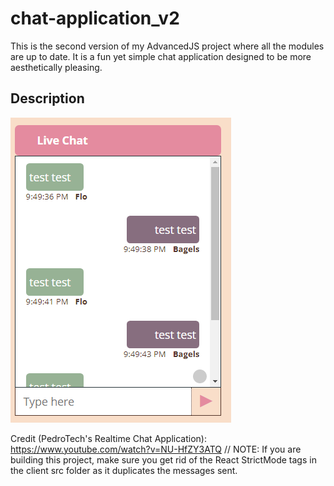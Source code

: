 # chat-application_v2

This is the second version of my AdvancedJS project where all the modules are up to date. It is a fun yet simple chat application designed to be more aesthetically pleasing.

## Description
<img src="ChatScreenshot.PNG" alt="picture of sample chatbox">



Credit (PedroTech's Realtime Chat Application): https://www.youtube.com/watch?v=NU-HfZY3ATQ
// NOTE: If you are building this project, make sure you get rid of the React StrictMode tags in the client src folder as it duplicates the messages sent.
